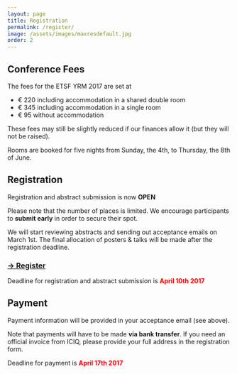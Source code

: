 ```yaml
---
layout: page
title: Registration
permalink: /register/
image: /assets/images/maxresdefault.jpg
order: 2
---
```

## Conference Fees

The fees for the ETSF YRM 2017 are set at

 * € 220 including accommodation in a shared double room
 * € 345 including accommodation in a single room
 * € 95  without accommodation

These fees may still be slightly reduced if our finances allow it (but they will not be raised).

Rooms are booked for five nights from Sunday, the 4th, to Thursday, the 8th of
June.

## Registration

Registration and abstract submission is now **OPEN**

Please note that the number of places is limited. We encourage participants to **submit
early** in order to secure their spot.

We will start reviewing abstracts and sending out acceptance emails on March 1st.
The final allocation of posters & talks will be made after the registration deadline.

### [&#x2192; Register](https://goo.gl/forms/lz7ghbdlIqHOYg2v2)

Deadline for registration and abstract submission is <span style="color:red">**April 10th 2017**</span>


## Payment

Payment information will be provided in your acceptance email (see above).

Note that payments will have to be made **via bank transfer**. If you need an
official invoice from ICIQ, please provide your full address in the
registration form.

<!--
Payments are to be made via **bank transfer** to

    Account Holder: Fundació Institut Català d'Investigació Química
    IBAN: ES16 0081 0088 1300 0217 0525
    BIC/SWIFT: BSABESBB
    BANK: BANC SABADELL, S.A, C. Antoni Rovira i Virgili, 543002 Tarragona
    Reference: YRM + Firstname Lastname
-->
Deadline for payment is <span style="color:red">**April 17th 2017**</span>

